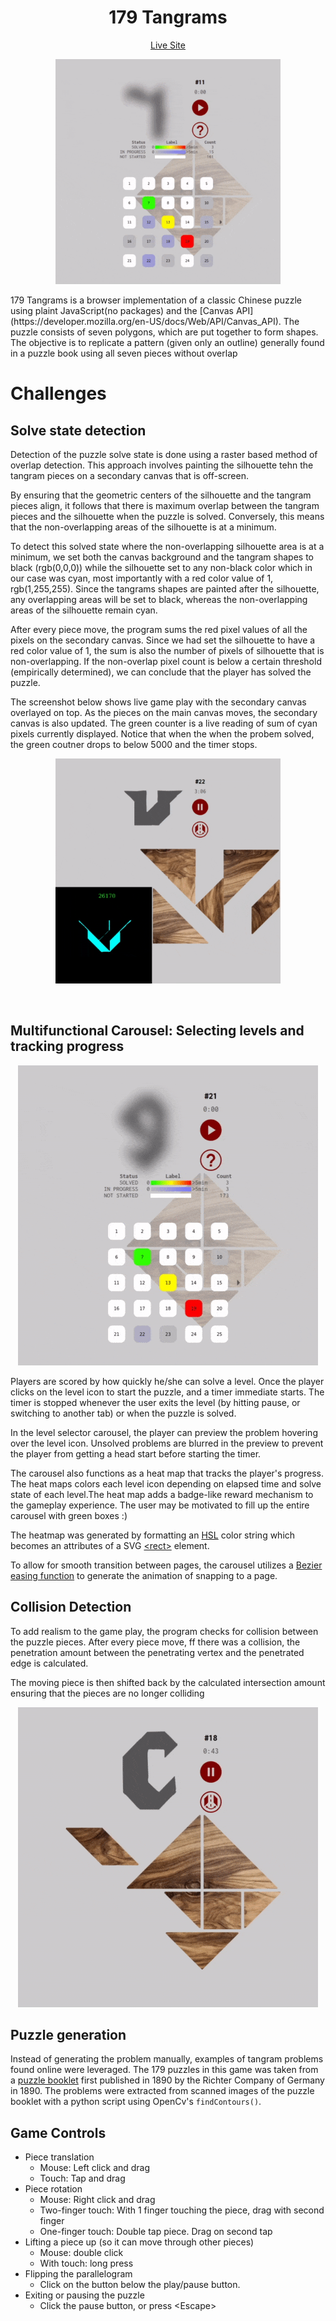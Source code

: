 <h1 align="center">179 Tangrams</h1>
<div align="center" >
 <a href="https://twpride.github.io/tangram/">
 Live Site
 </a>
</div>
<p align="center">
 <img width="360" height="auto" src="https://raw.githubusercontent.com/twpride/tangram/master/demo/gamefull_opt.gif">
</p>
179 Tangrams is a browser implementation of a classic Chinese puzzle using plaint JavaScript(no packages) and the [Canvas API](https://developer.mozilla.org/en-US/docs/Web/API/Canvas_API). The puzzle consists of seven polygons, which are put together to form shapes. The objective is to replicate a pattern (given only an outline) generally found in a puzzle book using all seven pieces without overlap 

# Challenges
 
## Solve state detection

Detection of the puzzle solve state is done using a raster based method of overlap detection. This approach involves painting the silhouette tehn the tangram pieces on a secondary canvas that is off-screen.

By ensuring that the geometric centers of the silhouette and the tangram pieces align, it follows that there is maximum overlap between the tangram pieces and the silhouette when the puzzle is solved. Conversely, this means that the non-overlapping areas of the silhouette is at a minimum.
 
To detect this solved state where the non-overlapping silhouette area is at a minimum, we set both the canvas background and the tangram shapes to black (rgb(0,0,0)) while the silhouette set to any non-black color which in our case was cyan, most importantly with a red color value of 1, rgb(1,255,255). Since the tangrams shapes are painted after the silhouette, any overlapping areas will be set to black, whereas the non-overlapping areas of the silhouette remain cyan.
 
After every piece move, the program sums the red pixel values of all the pixels on the secondary canvas. Since we had set the silhouette to have a red color value of 1, the sum is also the number of pixels of silhouette that is non-overlapping. If the non-overlap pixel count is below a certain threshold (empirically determined), we can conclude that the player has solved the puzzle. 

The screenshot below shows live game play with the secondary canvas overlayed on top. As the pieces on the main canvas moves, the secondary canvas is also updated. The green counter is a live reading of sum of cyan pixels currently displayed. Notice that when the when the probem solved, the green coutner drops to below 5000 and the timer stops. 
 
<p align="center">
 <img width="360" height="auto" src="https://raw.githubusercontent.com/twpride/tangram/master/demo/sil_opt.gif">
</p>

<br/>


## Multifunctional Carousel: Selecting levels and tracking progress

<p align="center">
 <img width="480" height="auto" src="https://raw.githubusercontent.com/twpride/tangram/master/demo/slider_opt.gif">
</p>

Players are scored by how quickly he/she can solve a level. Once the player clicks on the level icon to start the puzzle, and a timer immediate starts. The timer is stopped whenever the user exits the level (by hitting pause, or switching to another tab) or when the puzzle is solved.

In the level selector carousel, the player can preview the problem hovering over the level icon. Unsolved problems are blurred in the preview to prevent the player from getting a head start before starting the timer.

The carousel also functions as a heat map that tracks the player's progress. The heat maps colors each level icon depending on elapsed time and solve state of each level.The heat map adds a badge-like reward mechanism to the gameplay experience. The user may be motivated to fill up the entire carousel with green boxes :)

The heatmap was generated by formatting an [HSL](https://developer.mozilla.org/en-US/docs/Web/CSS/color_value#hsl_colors) color string which becomes an attributes of a SVG [&lt;rect&gt;](https://developer.mozilla.org/en-US/docs/Web/SVG/Element/rect) element.
 
To allow for smooth transition between pages, the carousel utilizes a [Bezier easing function](https://github.com/gre/bezier-easing) to generate the animation of snapping to a page.

 
## Collision Detection
To add realism to the game play, the program checks for collision between the puzzle pieces. After every piece move, ff there was a collision, the penetration amount between the penetrating vertex and the penetrated edge is calculated.
 
The moving piece is then shifted back by the calculated intersection amount ensuring that the pieces are no longer colliding
 
<p align="center">
 <img width="480" height="auto" src="https://raw.githubusercontent.com/twpride/tangram/master/demo/collision_opt.gif">
</p>


## Puzzle generation
Instead of generating the problem manually, examples of tangram problems found online were leveraged. The 179 puzzles in this game was taken from a [puzzle booklet](https://web.archive.org/web/20200203050759/https://www.cs.brandeis.edu/~storer/JimPuzzles/ZPAGES/zzzRichter08-AnchorPuzzle.html) first published in 1890 by the Richter Company of Germany in 1890. The problems were extracted from scanned images of the puzzle booklet with a python script using OpenCv's `findContours()`.
 
## Game Controls
- Piece translation
  - Mouse: Left click and drag
  - Touch: Tap and drag
- Piece rotation
  - Mouse: Right click and drag
  - Two-finger touch: With 1 finger touching the piece, drag with second finger
  - One-finger touch: Double tap piece. Drag on second tap
- Lifting a piece up (so it can move through other pieces)
  - Mouse: double click
  - With touch: long press
- Flipping the parallelogram
  - Click on the button below the play/pause button.
- Exiting or pausing the puzzle
  - Click the pause button, or press &lt;Escape&gt;
 
 
 
 







